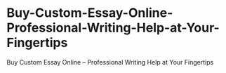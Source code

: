 # Buy-Custom-Essay-Online-Professional-Writing-Help-at-Your-Fingertips
Buy Custom Essay Online – Professional Writing Help at Your Fingertips
